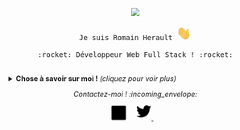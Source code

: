 <p align="center">
  <img src="https://media.giphy.com/media/MeJgB3yMMwIaHmKD4z/giphy.gif" width="30%">
  <br><br>
  <samp>
    Je suis Romain Herault <img src="./assets/img/hi.gif" width="29px">
    <br><br>
    :rocket: Développeur Web Full Stack ! :rocket:
  </samp>
</p>

<br>

<details>
  <summary> <b>Chose à savoir sur moi !</b> <i>(cliquez pour voir plus)</i> </summary>
  
  <br>
  
---
> Retrouvez mon portfolio [ici](https://rherault.fr)

### - A propos...
- J'ai 21ans et je vis en France.
- J'adore apprendre de nouvelles choses.

---
### - Langages et outils...

<p align="center">

  <img src="./assets/img/symfony.svg" alt="Symfony" style="vertical-align:top; margin:4px; width: 2rem">
  <img src="./assets/img/vue.svg" alt="Vuejs" style="vertical-align:top; margin:4px; width: 2rem">
  <img src="./assets/img/javascript.svg" alt="JavaScript" style="vertical-align:top; margin:4px; width: 2rem">
  <img src="./assets/img/sass.svg" alt="Sass" style="vertical-align:top; margin:4px; width: 2rem">
  <img src="./assets/img/django.svg" alt="Django" style="vertical-align:top; margin:4px; width: 2rem">
  <img src="./assets/img/wordpress.svg" alt="WordPress" style="vertical-align:top; margin:4px; width: 2rem">

---

</p>

### - Actuellement en train...

- D'améliorer mes compétences en Vuejs.
- D'apprendre Flutter.

---

</details>

<p align="center"> 
  <i> Contactez-moi ! :incoming_envelope: </i>
</p>

<p align="center">
  <a href="https://www.linkedin.com/in/romain-herault"><img src="./assets/img/linkedin.svg" width="30px" alt="LinkedIn"></a> &nbsp; &nbsp;
  <a href="https://twitter.com/romaixn"><img src="./assets/img/twitter.svg" width="30px" alt="Twitter">     </a> &nbsp; &nbsp;
</p>
